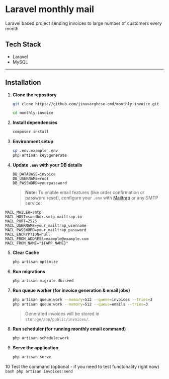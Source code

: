 # Laravel monthly mail

Laravel based project sending invoices to large number of customers every month

## Tech Stack

- Laravel
- MySQL

---

## Installation

1. **Clone the repository**
   ```bash
   git clone https://github.com/jinuvarghese-cmd/monthly-invoice.git
   
   cd monthly-invoice
   ```

2. **Install dependencies**
   ```bash
   composer install
   ```

3. **Environment setup**
   ```bash
   cp .env.example .env
   php artisan key:generate
   ```
   

4. **Update `.env` with your DB details**
   ```env
   DB_DATABASE=invoice
   DB_USERNAME=root
   DB_PASSWORD=yourpassword
   ```

   > **Note:** To enable email features (like order confirmation or password reset), configure your `.env` with [Mailtrap](https://mailtrap.io/) or any SMTP service:

```env
MAIL_MAILER=smtp
MAIL_HOST=sandbox.smtp.mailtrap.io
MAIL_PORT=2525
MAIL_USERNAME=your_mailtrap_username
MAIL_PASSWORD=your_mailtrap_password
MAIL_ENCRYPTION=null
MAIL_FROM_ADDRESS=example@example.com
MAIL_FROM_NAME="${APP_NAME}"
 ```

5. **Clear Cache**
   ```bash
   php artisan optimize
   ```

6. **Run migrations**
   ```bash
   php artisan migrate db:seed
   ```
   
7. **Run queue worker (for invoice generation & email jobs)**
   ```bash
   php artisan queue:work --memory=512 --queue=invoices --tries=3
   php artisan queue:work --memory=512 --queue=emails --tries=3
   ```

   > Generated invoices will be stored in `storage/app/public/invoices/`.

8. **Run scheduler (for running monthly email command)**
   ```bash
   php artisan schedule:work
   ```


9. **Serve the application**
   ```bash
   php artisan serve
   ```

10 Test the command (optional - if you need to test functonality right now)
    ```bash
    php artisan invoices:send          
    ```
